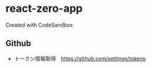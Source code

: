 # react-zero-app

Created with CodeSandbox

## Github

- トークン情報取得　https://github.com/settings/tokens
